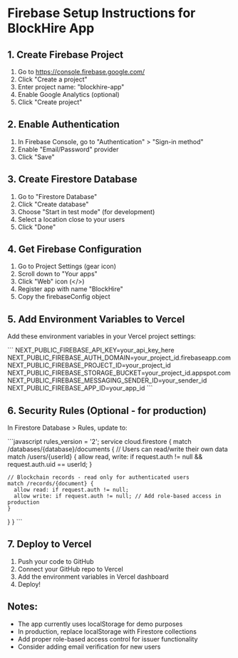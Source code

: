 # Firebase Setup Instructions for BlockHire App

## 1. Create Firebase Project
1. Go to https://console.firebase.google.com/
2. Click "Create a project"
3. Enter project name: "blockhire-app"
4. Enable Google Analytics (optional)
5. Click "Create project"

## 2. Enable Authentication
1. In Firebase Console, go to "Authentication" > "Sign-in method"
2. Enable "Email/Password" provider
3. Click "Save"

## 3. Create Firestore Database
1. Go to "Firestore Database"
2. Click "Create database"
3. Choose "Start in test mode" (for development)
4. Select a location close to your users
5. Click "Done"

## 4. Get Firebase Configuration
1. Go to Project Settings (gear icon)
2. Scroll down to "Your apps"
3. Click "Web" icon (</>)
4. Register app with name "BlockHire"
5. Copy the firebaseConfig object

## 5. Add Environment Variables to Vercel
Add these environment variables in your Vercel project settings:

\`\`\`
NEXT_PUBLIC_FIREBASE_API_KEY=your_api_key_here
NEXT_PUBLIC_FIREBASE_AUTH_DOMAIN=your_project_id.firebaseapp.com
NEXT_PUBLIC_FIREBASE_PROJECT_ID=your_project_id
NEXT_PUBLIC_FIREBASE_STORAGE_BUCKET=your_project_id.appspot.com
NEXT_PUBLIC_FIREBASE_MESSAGING_SENDER_ID=your_sender_id
NEXT_PUBLIC_FIREBASE_APP_ID=your_app_id
\`\`\`

## 6. Security Rules (Optional - for production)
In Firestore Database > Rules, update to:

\`\`\`javascript
rules_version = '2';
service cloud.firestore {
  match /databases/{database}/documents {
    // Users can read/write their own data
    match /users/{userId} {
      allow read, write: if request.auth != null && request.auth.uid == userId;
    }
    
    // Blockchain records - read only for authenticated users
    match /records/{document} {
      allow read: if request.auth != null;
      allow write: if request.auth != null; // Add role-based access in production
    }
  }
}
\`\`\`

## 7. Deploy to Vercel
1. Push your code to GitHub
2. Connect your GitHub repo to Vercel
3. Add the environment variables in Vercel dashboard
4. Deploy!

## Notes:
- The app currently uses localStorage for demo purposes
- In production, replace localStorage with Firestore collections
- Add proper role-based access control for issuer functionality
- Consider adding email verification for new users
